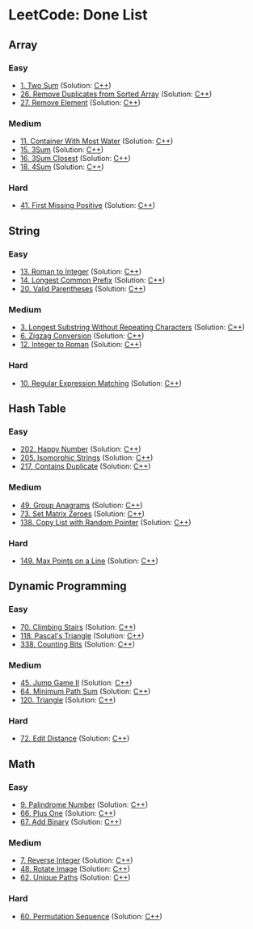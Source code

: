 # LeetCode: Done List

## Array

### Easy
- [1. Two Sum](https://leetcode.com/problems/two-sum/) (Solution: [C++](https://github.com/nctu16028/LeetCode/tree/master/Array/Easy/0001_Two_Sum.cpp))
- [26. Remove Duplicates from Sorted Array](https://leetcode.com/problems/remove-duplicates-from-sorted-array/) (Solution: [C++](https://github.com/nctu16028/LeetCode/tree/master/Array/Easy/0026_Remove_Duplicates_from_Sorted_Array.cpp))
- [27. Remove Element](https://leetcode.com/problems/remove-element/) (Solution: [C++](https://github.com/nctu16028/LeetCode/tree/master/Array/Easy/0027_Remove_Element.cpp))

### Medium
- [11. Container With Most Water](https://leetcode.com/problems/container-with-most-water/) (Solution: [C++](https://github.com/nctu16028/LeetCode/tree/master/Array/Medium/0011_Container_With_Most_Water.cpp))
- [15. 3Sum](https://leetcode.com/problems/3sum/) (Solution: [C++](https://github.com/nctu16028/LeetCode/tree/master/Array/Medium/0015_3Sum.cpp))
- [16. 3Sum Closest](https://leetcode.com/problems/3sum-closest/) (Solution: [C++](https://github.com/nctu16028/LeetCode/tree/master/Array/Medium/0016_3Sum_Closest.cpp))
- [18. 4Sum](https://leetcode.com/problems/4sum/) (Solution: [C++](https://github.com/nctu16028/LeetCode/tree/master/Array/Medium/0018_4Sum.cpp))

### Hard
- [41. First Missing Positive](https://leetcode.com/problems/first-missing-positive/) (Solution: [C++](https://github.com/nctu16028/LeetCode/tree/master/Array/Hard/0041_First_Missing_Positive.cpp))

## String

### Easy
- [13. Roman to Integer](https://leetcode.com/problems/roman-to-integer/) (Solution: [C++](https://github.com/nctu16028/LeetCode/tree/master/String/Easy/0013_Roman_to_Integer.cpp))
- [14. Longest Common Prefix](https://leetcode.com/problems/longest-common-prefix/) (Solution: [C++](https://github.com/nctu16028/LeetCode/tree/master/String/Easy/0014_Longest_Common_Prefix.cpp))
- [20. Valid Parentheses](https://leetcode.com/problems/valid-parentheses/) (Solution: [C++](https://github.com/nctu16028/LeetCode/tree/master/String/Easy/0020_Valid_Parentheses.cpp))

### Medium
- [3. Longest Substring Without Repeating Characters](https://leetcode.com/problems/longest-substring-without-repeating-characters/) (Solution: [C++](https://github.com/nctu16028/LeetCode/tree/master/String/Medium/0003_Longest_Substring_Without_Repeating_Characters.cpp))
- [6. Zigzag Conversion](https://leetcode.com/problems/zigzag-conversion/) (Solution: [C++](https://github.com/nctu16028/LeetCode/tree/master/String/Medium/0006_Zigzag_Conversion.cpp))
- [12. Integer to Roman](https://leetcode.com/problems/integer-to-roman/) (Solution: [C++](https://github.com/nctu16028/LeetCode/tree/master/String/Medium/0012_Integer_to_Roman.cpp))

### Hard
- [10. Regular Expression Matching](https://leetcode.com/problems/regular-expression-matching/) (Solution: [C++](https://github.com/nctu16028/LeetCode/tree/master/String/Hard/0010_Regular_Expression_Matching.cpp))

## Hash Table

### Easy
- [202. Happy Number](https://leetcode.com/problems/happy-number/) (Solution: [C++](https://github.com/nctu16028/LeetCode/tree/master/Hash_Table/Easy/0202_Happy_Number.cpp))
- [205. Isomorphic Strings](https://leetcode.com/problems/isomorphic-strings/) (Solution: [C++](https://github.com/nctu16028/LeetCode/tree/master/Hash_Table/Easy/0205_Isomorphic_Strings.cpp))
- [217. Contains Duplicate](https://leetcode.com/problems/contains-duplicate/) (Solution: [C++](https://github.com/nctu16028/LeetCode/tree/master/Hash_Table/Easy/0217_Contains_Duplicate.cpp))

### Medium
- [49. Group Anagrams](https://leetcode.com/problems/group-anagrams/) (Solution: [C++](https://github.com/nctu16028/LeetCode/tree/master/Hash_Table/Medium/0049_Group_Anagrams.cpp))
- [73. Set Matrix Zeroes](https://leetcode.com/problems/set-matrix-zeroes/) (Solution: [C++](https://github.com/nctu16028/LeetCode/tree/master/Hash_Table/Medium/0073_Set_Matrix_Zeroes.cpp))
- [138. Copy List with Random Pointer](https://leetcode.com/problems/copy-list-with-random-pointer/) (Solution: [C++](https://github.com/nctu16028/LeetCode/tree/master/Hash_Table/Medium/0138_Copy_List_with_Random_Pointer.cpp))

### Hard
- [149. Max Points on a Line](https://leetcode.com/problems/max-points-on-a-line/) (Solution: [C++](https://github.com/nctu16028/LeetCode/tree/master/Hash_Table/Hard/0149_Max_Points_on_a_Line.cpp))

## Dynamic Programming

### Easy
- [70. Climbing Stairs](https://leetcode.com/problems/climbing-stairs/) (Solution: [C++](https://github.com/nctu16028/LeetCode/tree/master/Dynamic_Programming/Easy/0070_Climbing_Stairs.cpp))
- [118. Pascal's Triangle](https://leetcode.com/problems/pascals-triangle/) (Solution: [C++](https://github.com/nctu16028/LeetCode/tree/master/Dynamic_Programming/Easy/0118_Pascals_Triangle.cpp))
- [338. Counting Bits](https://leetcode.com/problems/counting-bits/) (Solution: [C++](https://github.com/nctu16028/LeetCode/tree/master/Dynamic_Programming/Easy/0338_Counting_Bits.cpp))

### Medium
- [45. Jump Game II](https://leetcode.com/problems/jump-game-ii/) (Solution: [C++](https://github.com/nctu16028/LeetCode/tree/master/Dynamic_Programming/Medium/0045_Jump_Game_II.cpp))
- [64. Minimum Path Sum](https://leetcode.com/problems/minimum-path-sum/) (Solution: [C++](https://github.com/nctu16028/LeetCode/tree/master/Dynamic_Programming/Medium/0064_Minimum_Path_Sum.cpp))
- [120. Triangle](https://leetcode.com/problems/triangle/) (Solution: [C++](https://github.com/nctu16028/LeetCode/tree/master/Dynamic_Programming/Medium/0120_Triangle.cpp))

### Hard
- [72. Edit Distance](https://leetcode.com/problems/edit-distance/) (Solution: [C++](https://github.com/nctu16028/LeetCode/tree/master/Dynamic_Programming/Hard/0072_Edit_Distance.cpp))

## Math

### Easy
- [9. Palindrome Number](https://leetcode.com/problems/palindrome-number/) (Solution: [C++](https://github.com/nctu16028/LeetCode/tree/master/Math/Easy/0009_Palindrome_Number.cpp))
- [66. Plus One](https://leetcode.com/problems/plus-one/) (Solution: [C++](https://github.com/nctu16028/LeetCode/tree/master/Math/Easy/0066_Plus_One.cpp))
- [67. Add Binary](https://leetcode.com/problems/add-binary/) (Solution: [C++](https://github.com/nctu16028/LeetCode/tree/master/Math/Easy/0067_Add_Binary.cpp))

### Medium
- [7. Reverse Integer](https://leetcode.com/problems/reverse-integer/) (Solution: [C++](https://github.com/nctu16028/LeetCode/tree/master/Math/Medium/0007_Reverse_Integer.cpp))
- [48. Rotate Image](https://leetcode.com/problems/rotate-image/) (Solution: [C++](https://github.com/nctu16028/LeetCode/tree/master/Math/Medium/0048_Rotate_Image.cpp))
- [62. Unique Paths](https://leetcode.com/problems/unique-paths/) (Solution: [C++](https://github.com/nctu16028/LeetCode/tree/master/Math/Medium/0062_Unique_Paths.cpp))

### Hard
- [60. Permutation Sequence](https://leetcode.com/problems/permutation-sequence/) (Solution: [C++](https://github.com/nctu16028/LeetCode/tree/master/Math/Hard/0060_Permutation_Sequence.cpp))
